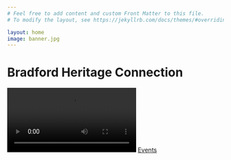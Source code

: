 ```yaml
---
# Feel free to add content and custom Front Matter to this file.
# To modify the layout, see https://jekyllrb.com/docs/themes/#overriding-theme-defaults

layout: home
image: banner.jpg
---
```

# Bradford Heritage Connection
![Animated Logo](bhc-logo.mp4)
[Events](events.html)


